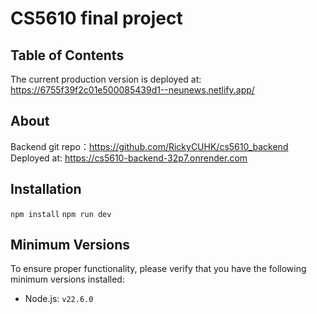 # CS5610 final project

## Table of Contents

The current production version is deployed at: https://6755f39f2c01e500085439d1--neunews.netlify.app/

## About

Backend git repo：https://github.com/RickyCUHK/cs5610_backend
Deployed at: https://cs5610-backend-32p7.onrender.com

## Installation

`npm install`
`npm run dev`

## Minimum Versions

To ensure proper functionality, please verify that you have the following minimum versions installed:

- Node.js: `v22.6.0`
 
